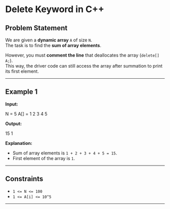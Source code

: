 # Delete Keyword in C++

## Problem Statement
We are given a **dynamic array** `A` of size `N`.  
The task is to find the **sum of array elements**.  

However, you must **comment the line** that deallocates the array (`delete[] A;`).  
This way, the driver code can still access the array after summation to print its first element.  

---

## Example 1

**Input:**  

N = 5
A[] = 1 2 3 4 5


**Output:**  

15
1


**Explanation:**  
- Sum of array elements is `1 + 2 + 3 + 4 + 5 = 15`.  
- First element of the array is `1`.  

---

## Constraints
- `1 <= N <= 100`  
- `1 <= A[i] <= 10^5`  

---
